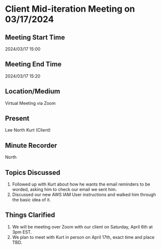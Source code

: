 # Client Mid-iteration Meeting on 03/17/2024

## Meeting Start Time

2024/03/17 15:00

## Meeting End Time

2024/03/17 15:20

## Location/Medium

Virtual Meeting via Zoom

## Present

Lee 
North
Kurt (Client)

## Minute Recorder

North

## Topics Discussed
1. Followed up with Kurt about how he wants the email reminders to be worded, asking him to check our email we sent him.
2. Discussed our new AWS IAM User instructions and walked him through the basic idea of it.


## Things Clarified
1. We will be meeting over Zoom with our client on Saturday, April 6th at 3pm EST.
2. We plan to meet with Kurt in person on April 17th, exact time and place TBD.
